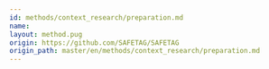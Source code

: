 ```yaml
---
id: methods/context_research/preparation.md
name: 
layout: method.pug
origin: https://github.com/SAFETAG/SAFETAG
origin_path: master/en/methods/context_research/preparation.md
---
```



